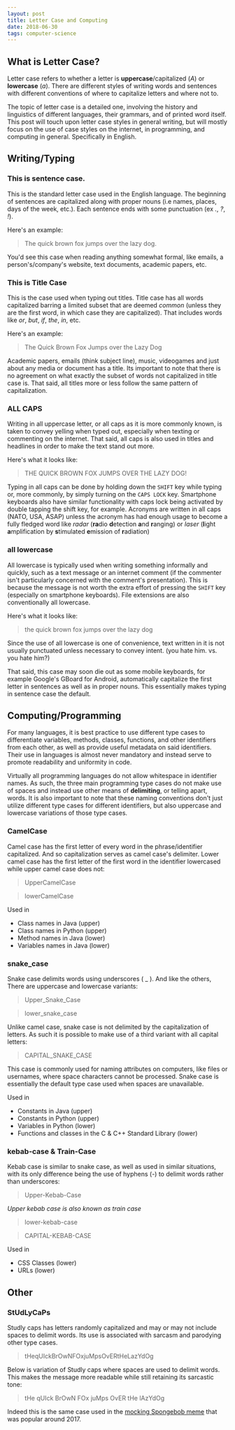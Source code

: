 ```yaml
---
layout: post
title: Letter Case and Computing
date: 2018-06-30
tags: computer-science
---
```

## What is Letter Case?
Letter case refers to whether a letter is **uppercase**/capitalized (*A*) or **lowercase** (*a*). There are different styles of writing words and sentences with different conventions of where to capitalize letters and where not to.

The topic of letter case is a detailed one, involving the history and linguistics of different languages, their grammars, and of printed word itself. This post will touch upon letter case styles in general writing, but will mostly focus on the use of case styles on the internet, in programming, and computing in general. Specifically in English.

## Writing/Typing
### This is sentence case.
This is the standard letter case used in the English language. The beginning of sentences are capitalized along with proper nouns (i.e names, places, days of the week, etc.). Each sentence ends with some punctuation (ex *.*, *?*, *!*).

Here's an example:
> The quick brown fox jumps over the lazy dog.

You'd see this case when reading anything somewhat formal, like emails, a person's/company's website, text documents, academic papers, etc.

### This is Title Case
This is the case used when typing out titles. Title case has all words capitalized barring a limited subset that are deemed *common* (unless they are the first word, in which case they are capitalized). That includes words like *or*, *but*, *if*, *the*, *in*, etc.

Here's an example:
> The Quick Brown Fox Jumps over the Lazy Dog

Academic papers, emails (think subject line), music, videogames and just about any media or document has a title. Its important to note that there is no agreement on what exactly the subset of words not capitalized in title case is. That said, all titles more or less follow the same pattern of capitalization.

### ALL CAPS
Writing in all uppercase letter, or all caps as it is more commonly known, is taken to convey yelling when typed out, especially when texting or commenting on the internet. That said, all caps is also used in titles and headlines in order to make the text stand out more.

Here's what it looks like:

> THE QUICK BROWN FOX JUMPS OVER THE LAZY DOG!

Typing in all caps can be done by holding down the `SHIFT` key while typing or, more commonly, by simply turning on the `CAPS LOCK` key. Smartphone keyboards also have similar functionality with caps lock being activated by double tapping the shift key, for example. Acronyms are written in all caps (NATO, USA, ASAP) unless the acronym has had enough usage to become a fully fledged word like *radar* (**ra**dio **d**etection **a**nd **r**anging) or *laser* (**l**ight **a**mplification by **s**timulated **e**mission of **r**adiation)

### all lowercase
All lowercase is typically used when writing something informally and quickly, such as a text message or an internet comment (if the commenter isn't particularly concerned with the comment's presentation). This is because the message is not worth the extra effort of pressing the `SHIFT` key (especially on smartphone keyboards). File extensions are also conventionally all lowercase.

Here's what it looks like:

> the quick brown fox jumps over the lazy dog

Since the use of all lowercase is one of convenience, text written in it is not usually punctuated unless necessary to convey intent. (you hate him. vs. you hate him?)

That said, this case may soon die out as some mobile keyboards, for example Google's GBoard for Android, automatically capitalize the first letter in sentences as well as in proper nouns. This essentially makes typing in sentence case the default.

## Computing/Programming
For many languages, it is best practice to use different type cases to differentiate variables, methods, classes, functions, and other identifiers from each other, as well as provide useful metadata on said identifiers. Their use in languages is almost never mandatory and instead serve to promote readability and uniformity in code.

Virtually all programming languages do not allow whitespace in identifier names. As such, the three main programming type cases do not make use of spaces and instead use other means of **delimiting**, or telling apart, words. It is also important to note that these naming conventions don't just utilize different type cases for different identifiers, but also uppercase and lowercase variations of those type cases.

### CamelCase
Camel case has the first letter of every word in the phrase/identifier capitalized. And so capitalization serves as camel case's delimiter. Lower camel case has the first letter of the first word in the identifier lowercased while upper camel case does not:

>UpperCamelCase

>lowerCamelCase

Used in
- Class names in Java (upper)
- Class names in Python (upper)
- Method names in Java (lower)
- Variables names in Java (lower)

### snake_case
Snake case delimits words using underscores ( _ ). And like the others, There are uppercase and lowercase variants:
>Upper_Snake_Case

>lower_snake_case

Unlike camel case, snake case is not delimited by the capitalization of letters. As such it is possible to make use of a third variant with all capital letters:
>CAPITAL_SNAKE_CASE

This case is commonly used for naming attributes on computers, like files or usernames, where space characters cannot be processed. Snake case is essentially the default type case used when spaces are unavailable.

Used in
- Constants in Java (upper)
- Constants in Python (upper)
- Variables in Python (lower)
- Functions and classes in the C & C++ Standard Library (lower)

### kebab-case & Train-Case
Kebab case is similar to snake case, as well as used in similar situations, with its only difference being the use of hyphens (-) to delimit words rather than underscores:
>Upper-Kebab-Case

*Upper kebab case is also known as train case*

>lower-kebab-case

>CAPITAL-KEBAB-CASE

Used in
- CSS Classes (lower)
- URLs (lower)

## Other
### StUdLyCaPs
Studly caps has letters randomly capitalized and may or may not include spaces to delimit words. Its use is associated with sarcasm and parodying other type cases.

>tHeqUIckBrOwNFOxjuMpsOvERtHeLazYdOg

Below is variation of Studly caps where spaces are used to delimit words. This makes the message more readable while still retaining its sarcastic tone:

>tHe qUIck BrOwN FOx juMps OvER tHe lAzYdOg

Indeed this is the same case used in the [mocking Spongebob meme](http://knowyourmeme.com/memes/mocking-spongebob) that was popular around 2017.
